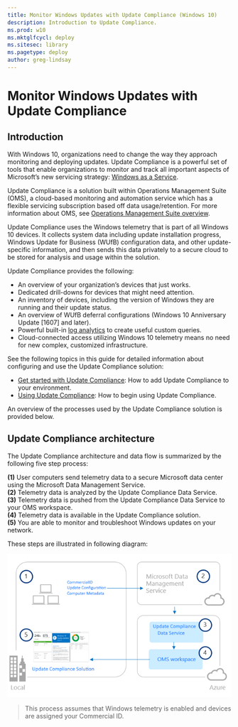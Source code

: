 ```yaml
---
title: Monitor Windows Updates with Update Compliance (Windows 10)
description: Introduction to Update Compliance.
ms.prod: w10
ms.mktglfcycl: deploy
ms.sitesec: library
ms.pagetype: deploy
author: greg-lindsay
---
```


# Monitor Windows Updates with Update Compliance

## Introduction

With Windows 10, organizations need to change the way they approach monitoring and deploying updates. Update Compliance is a powerful set of tools that enable organizations to monitor and track all important aspects of Microsoft’s new servicing strategy: [Windows as a Service](waas-overview.md).

Update Compliance is a solution built within Operations Management Suite (OMS), a cloud-based monitoring and automation service which has a flexible servicing subscription based off data usage/retention. For more information about OMS, see [Operations Management Suite overview](http://azure.microsoft.com/en-us/documentation/articles/operations-management-suite-overview/).

Update Compliance uses the Windows telemetry that is part of all Windows 10 devices. It collects system data including update installation progress, Windows Update for Business (WUfB) configuration data, and other update-specific information, and then sends this data privately to a secure cloud to be stored for analysis and usage within the solution. 

Update Compliance provides the following:

- An overview of your organization’s devices that just works.
- Dedicated drill-downs for devices that might need attention.
- An inventory of devices, including the version of Windows they are running and their update status.
- An overview of WUfB deferral configurations (Windows 10 Anniversary Update [1607] and later).
- Powerful built-in [log analytics](https://www.microsoft.com/en-us/cloud-platform/insight-and-analytics?WT.srch=1&WT.mc_id=AID529558_SEM_%5B_uniqid%5D&utm_source=Bing&utm_medium=CPC&utm_term=log%20analytics&utm_campaign=Hybrid_Cloud_Management) to create useful custom queries.
- Cloud-connected access utilizing Windows 10 telemetry means no need for new complex, customized infrastructure.

See the following topics in this guide for detailed information about configuring and use the Update Compliance solution:

- [Get started with Update Compliance](update-compliance-get-started.md): How to add Update Compliance to your environment.
- [Using Update Compliance](update-compliance-using.md): How to begin using Update Compliance.

An overview of the processes used by the Update Compliance solution is provided below.

## Update Compliance architecture
 
The Update Compliance architecture and data flow is summarized by the following five step process:

**(1)** User computers send telemetry data to a secure Microsoft data center using the Microsoft Data Management Service.<BR>
**(2)** Telemetry data is analyzed by the Update Compliance Data Service.<BR>
**(3)** Telemetry data is pushed from the Update Compliance Data Service to your OMS workspace.<BR>
**(4)** Telemetry data is available in the Update Compliance solution.<BR>
**(5)** You are able to monitor and troubleshoot Windows updates on your network.<BR>

These steps are illustrated in following diagram:

![Update Compliance architecture](images/uc-01.png)

>This process assumes that Windows telemetry is enabled and devices are assigned your Commercial ID.
 

